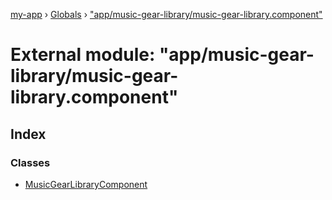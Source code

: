 [my-app](../README.md) › [Globals](../globals.md) › ["app/music-gear-library/music-gear-library.component"](_app_music_gear_library_music_gear_library_component_.md)

# External module: "app/music-gear-library/music-gear-library.component"

## Index

### Classes

* [MusicGearLibraryComponent](../classes/_app_music_gear_library_music_gear_library_component_.musicgearlibrarycomponent.md)
